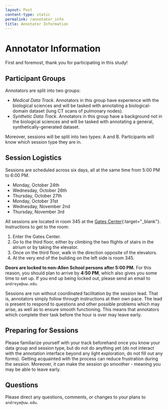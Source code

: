 ```yaml
---
layout: Post
content-type: static
permalink: /annotator_info
title: Annotator Information
---
```


# Annotator Information

First and foremost, thank you for participating in this study!

## Participant Groups

Annotators are split into two groups:
- _Medical Data Track_. Annotators in this group have experience with the biological sciences and will be tasked with annotating a biological-domain dataset (lung CT scans of pulmonary nodes).
- _Synthetic Data Track_. Annotators in this group have a background not in the biological sciences and will be tasked with annotating a general, synthetically-generated dataset.

Moreover, sessions will be split into two types: A and B. Participants will know which session type they are in.

## Session Logistics

Sessions are scheduled across six days, all at the same time from 5:00 PM to 6:00 PM.
- Monday, October 24th
- Wednesday, October 26th
- Thursday, October 27th
- Monday, October 31st
- Wednesday, November 2nd
- Thursday, November 3rd

All sessions are located in room 345 at the [Gates Center](https://www.google.com/maps/place/Bill+%26+Melinda+Gates+Center+For+Computer+Science+%26+Engineering/@47.6530562,-122.3072959,17z/data=!3m1!4b1!4m5!3m4!1s0x549014ed2d27c953:0xb46391ddfa96dcf2!8m2!3d47.6530562!4d-122.3051072){:target="_blank"}. Instructions to get to the room:
1. Enter the Gates Center.
2. Go to the third floor, either by climbing the two flights of stairs in the atrium or by taking the elevator. 
3. Once on the third floor, walk in the direction opposite of the elevators.
4. At the very end of the building on the left side is room 345. 

**Doors are locked to non-Allen School persons after 5:00 PM.** For this reason, you should plan to arrive by **4:50 PM**, which also gives you some time to set up. If you end up being locked out, please send an email to `andreye@uw.edu`.

Sessions are run without coordinated facilitation by the session lead. That is, annotators simply follow through instructions at their own pace. The lead is present to respond to questions and other possible problems which may arise, as well as to ensure smooth functioning. This means that annotators which complete their task before the hour is over may leave early. 

## Preparing for Sessions

Please familiarize yourself with your track beforehand once you know your data group and session type, but do not do anything yet (do not interact with the annotation interface beyond any light exploration, do not fill out any forms). Getting acquainted with the process can reduce frustration during the session. Moreover, it can make the session go smoother - meaning you may be able to leave early.

## Questions
Please direct any questions, comments, or changes to your plans to `andreye@uw.edu`.




